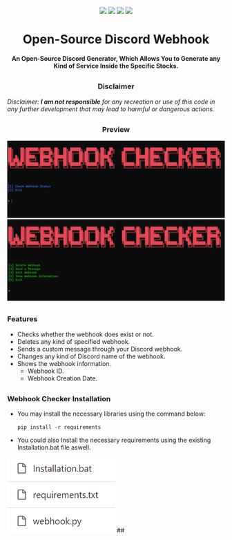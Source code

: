 <p align="center">
  <img src="https://img.shields.io/badge/Version-1.0.3-green?style=for-the-badge">
  <img src="https://img.shields.io/github/license/thegeeklucas/Discord-Webhook-Checker?color=orange&style=for-the-badge">
  <img src="https://img.shields.io/github/stars/thegeeklucas/Discord-Webhook-Checker?color=yellow&style=for-the-badge">
  <img src="https://img.shields.io/github/issues/thegeeklucas/Discord-Webhook-Checker?color=red&style=for-the-badge">
</p>

<h1 align="center">Open-Source Discord Webhook</h1>

<p align="center"><b>An Open-Source Discord Generator, Which Allows You to Generate any Kind of Service Inside the Specific Stocks.</b></p>

##

<h3><p align="center">Disclaimer</p></h3>

</i><p><i>Disclaimer: <b>I am not responsible</b> for any recreation or use of this code in any further development that may lead to harmful or dangerous actions. </p></i>

##

<h3 align="center">Preview</h3>
  <img src="github/Preview1.png">
  <img src="github/Preview.png">

##

### Features

- Checks whether the webhook does exist or not.
- Deletes any kind of specified webhook.
- Sends a custom message through your Discord webhook.
- Changes any kind of Discord name of the webhook.
- Shows the webhook information.
  - Webhook ID.
  - Webhook Creation Date.
##

### Webhook Checker Installation

- You may install the necessary libraries using the command below:

  ```
  pip install -r requirements
  ```

- You could also Install the necessary requirements using the existing Installation.bat file aswell.
  
<img src="github/Install.png">
##
